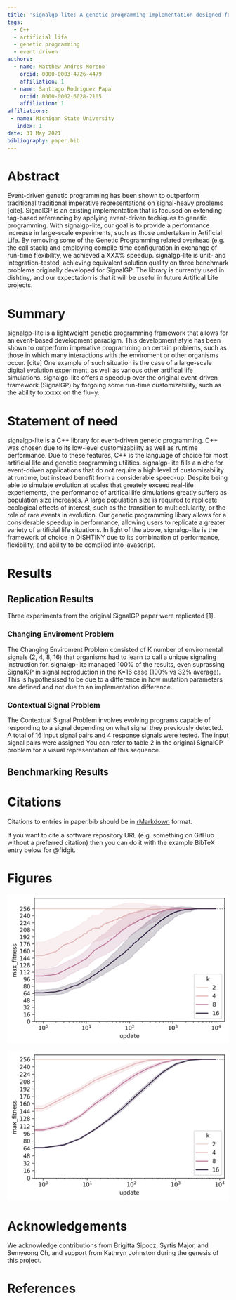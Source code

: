 ```yaml
---
title: 'signalgp-lite: A genetic programming implementation designed for large-scale artificial life applications'
tags:
  - C++
  - artificial life
  - genetic programming
  - event driven
authors:
  - name: Matthew Andres Moreno
    orcid: 0000-0003-4726-4479
    affiliation: 1
  - name: Santiago Rodriguez Papa
    orcid: 0000-0002-6028-2105
    affiliation: 1
affiliations:
 - name: Michigan State University
   index: 1
date: 31 May 2021
bibliography: paper.bib
---
```


# Abstract

Event-driven genetic programming has been shown to outperform traditional traditional imperative representations on signal-heavy problems [cite].
SignalGP is an existing implementation that is focused on extending tag-based referencing by applying event-driven techiques to genetic programming.
With signalgp-lite, our goal is to provide a performance increase in large-scale experiments, such as those undertaken in Artificial Life.
By removing some of the Genetic Programming related overhead (e.g. the call stack) and employing compile-time configuration in exchange of run-time flexibility, we achieved a XXX% speedup.
signalgp-lite is unit- and integration-tested, achieving equivalent solution quality on three benchmark problems originally developed for SignalGP.
The library is currently used in dishtiny, and our expectation is that it will be useful in future Artifical Life projects.

# Summary

signalgp-lite is a lightweight genetic programming framework that allows for an event-based development paradigm.
This development style has been shown to outperform imperative programming on certain problems, such as those in which many interactions with the enviroment or other organisms occur. [cite]
One example of such situation is the case of a large-scale digital evolution experiment, as well as various other artifical life simulations.
signalgp-lite offers a speedup over the original event-driven framework (SignalGP) by forgoing some run-time customizability, such as the ability to xxxxx on the flu=y.

# Statement of need

signalgp-lite is a C++ library for event-driven genetic programming.
C++ was chosen due to its low-level customizability as well as runtime performance.
Due to these features, C++ is the language of choice for most artificial life and genetic programming utilities.
signalgp-lite fills a niche for event-driven applications that do not require a high level of customizability at runtime, but instead benefit from a considerable speed-up.
Despite being able to simulate evolution at scales that greately exceed real-life experiements, the performance of artifical life simulations greatly suffers as population size increases.
A large population size is required to replicate ecological effects of interest, such as the transition to multicelularity, or the role of rare events in evolution.
Our genetic programming libary allows for a considerable speedup in performance, allowing users to replicate a greater variety of artificial life situations.
In light of the above, signalgp-lite is the framework of choice in DISHTINY due to its combination of performance, flexibility, and ability to be compiled into javascript.

# Results

## Replication Results

Three experiments from the original SignalGP paper were replicated [1].

### Changing Enviroment Problem

The Changing Enviroment Problem consisted of K number of enviromental signals (2, 4, 8, 16) that organisms had to learn to call a unique signaling instruction for. signalgp-lite managed 100% of the results, even suprassing SignalGP in signal reproduction in the K=16 case (100% vs 32% average).
This is hypothesised to be due to a difference in how mutation parameters are defined and not due to an implementation difference.

### Contextual Signal Problem

The Contextual Signal Problem involves evolving programs capable of responding to a signal depending on what signal they previously detected.
A total of 16 input signal pairs and 4 response signals were tested.
The input signal pairs were assigned
You can refer to table 2 in the original SignalGP problem for a visual representation of this sequence.

## Benchmarking Results

# Citations

Citations to entries in paper.bib should be in
[rMarkdown](http://rmarkdown.rstudio.com/authoring_bibliographies_and_citations.html)
format.

If you want to cite a software repository URL (e.g. something on GitHub without a preferred
citation) then you can do it with the example BibTeX entry below for @fidgit.

<!-- For a quick reference, the following citation commands can be used:
- `@author:2001`  ->  "Author et al. (2001)"
- `[@author:2001]` -> "(Author et al., 2001)"
- `[@author1:2001; @author2:2001]` -> "(Author1 et al., 2001; Author2 et al., 2002)" -->

# Figures

<!-- Figures can be included like this:
![Caption for example figure.\label{fig:example}](figure.png)
and referenced from text using \autoref{fig:example}.

Figure sizes can be customized by adding an optional second parameter:
![Caption for example figure.](figure.png){ width=20% } -->

![Maximum fitness wrt. updates, with standard deviation confidence intervals. This is because, due to large number of datapoints, computing 95% CI takes a non-insignificant amount of time.\label{fig:max-fitness-sd}](figures/max-fitness-sd.png)

![Filtered maximum fitness wrt. updates, with 95% confidence intervals. Data has been filtered logarithmically,\label{fig:max-fitness-sd}](figures/max-fitness-log2.png)


# Acknowledgements

We acknowledge contributions from Brigitta Sipocz, Syrtis Major, and Semyeong
Oh, and support from Kathryn Johnston during the genesis of this project.

# References
